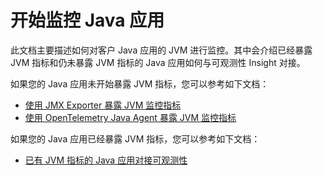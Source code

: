 # 开始监控 Java 应用

此文档主要描述如何对客户 Java 应用的 JVM 进行监控。其中会介绍已经暴露 JVM 指标和仍未暴露 JVM 指标的 Java 应用如何与可观测性 Insight 对接。

如果您的 Java 应用未开始暴露 JVM 指标，您可以参考如下文档：

- [使用 JMX Exporter 暴露 JVM 监控指标](insight/user-guide/quickstart/jvm-monitor/jmx-exporter.md)
- [使用 OpenTelemetry Java Agent 暴露 JVM 监控指标](insight/user-guide/quickstart/jvm-monitor/otel-java-agent.md)

如果您的 Java 应用已经暴露 JVM 指标，您可以参考如下文档：

- [已有 JVM 指标的 Java 应用对接可观测性](insight/user-guide/quickstart/jvm-monitor/legacy-jvm.md)
